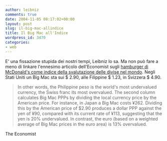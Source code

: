 ```yaml
---
author: leibniz
comments: true
date: 2004-11-05 08:17:02+00:00
layout: post
slug: il-big-mac-allindice
title: Il Big Mac all'Indice
wordpress_id: 3470
categories:
- web
---
```


E' una fissazione stupida dei nostri tempi, Leibniz lo sa. Ma non può fare a meno di linkare l'ennesimo articolo dell'Economist sugli [hamburger di McDonald's come indice della svalutazione delle divise nel mondo](http://economist.com/displaystory.cfm?story_id=2708584). Negli Stati Uniti un Big Mac sta sui $ 2.90, alle Filippine $ 1.23, in Svizzera $ 4.90. 


> In other words, the Philippine peso is the world's most undervalued currency, the Swiss franc its most overvalued. The second column calculates Big Mac PPPs by dividing the local currency price by the American price. For instance, in Japan a Big Mac costs ¥262. Dividing this by the American price of $2.90 produces a dollar PPP against the yen of ¥90, compared with its current rate of ¥113, suggesting that the yen is 20% undervalued. In contrast, the euro (based on a weighted average of Big Mac prices in the euro area) is 13% overvalued.


The Economist
